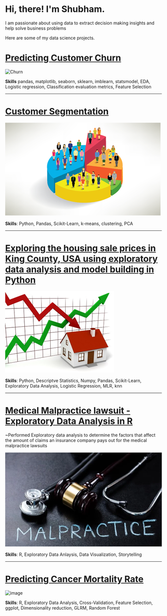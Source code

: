 # Hi, there! **I'm Shubham**.

I am passionate about using data to extract decision making insights and help solve business problems

Here are some of my data science projects.

# [Predicting Customer Churn](https://github.com/shubham199408/Churn-prediction-using-logistic-regression-in-Python/blob/main/Logistic_reg_customer_churn.ipynb)

![Churn](https://user-images.githubusercontent.com/95050679/147885142-6261ff5b-53c5-4928-be68-8046fb4b85a3.png)

**Skills** pandas, matplotlib, seaborn, sklearn, imblearn, statsmodel, EDA, Logistic regression, Classification evaluation metrics, Feature Selection

-----------------------------------------------------------------------------------------------------------------

# [Customer Segmentation](https://github.com/shubham199408/Customer-Segmentation-using-Python/blob/main/Customer_Segemntation_Python.ipynb)

![](https://github.com/shubham199408/Portfolio/blob/main/images/image%202.png?raw=true)

**Skills**: Python, Pandas, Scikit-Learn, k-means, clustering, PCA

-----------------------------------------------------------------------------------------------------------------

# [Exploring the housing sale prices in King County, USA using exploratory data analysis and model building in Python](https://github.com/shubham199408/Predicting-housing-prices-in-King-County-USA)

![](https://github.com/shubham199408/Portfolio/blob/main/images/HP.jpg?raw=true)

**Skills**: Python, Descriptve Statistics, Numpy, Pandas, Scikit-Learn, Exploratory Data Analysis, Logistic Regression, MLR, knn

-----------------------------------------------------------------------------------------------------------------


# [Medical Malpractice lawsuit - Exploratory Data Analysis in R](https://github.com/shubham199408/Medical-Malpractice-lawsuit-in-R)

~Performed Exploratory data analysis to determine the factors that affect the amount of claims an insurance company pays out for the medical malpractice lawsuits

![](https://raw.githubusercontent.com/shubham199408/Portfolio/main/images/Malpractice-Article-202105131659.webp)

**Skills**: R, Exploratory Data Anlaysis, Data Visualization, Storytelling

-------------------------------------------------------------------------------------------------------------------

# [Predicting Cancer Mortality Rate](https://github.com/shubham199408/Predicting-Cancer-mortality-rate-in-US-with-R/blob/main/Project_documentation.pdf)

![image](https://user-images.githubusercontent.com/95050679/145737261-5e2f9048-d5de-4b46-bfae-1b1f77dbf559.png)

**Skills**: R, Exploratory Data Analysis, Cross-Validation, Feature Selection, ggplot, Dimensionality reduction, GLRM, Random Forest
